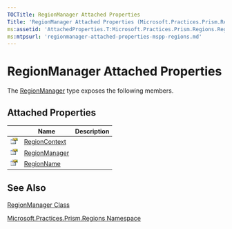 ```yaml
---
TOCTitle: RegionManager Attached Properties
Title: 'RegionManager Attached Properties (Microsoft.Practices.Prism.Regions)'
ms:assetid: 'AttachedProperties.T:Microsoft.Practices.Prism.Regions.RegionManager'
ms:mtpsurl: 'regionmanager-attached-properties-mspp-regions.md'
---
```


# RegionManager Attached Properties

The [RegionManager](https://msdn.microsoft.com/library/microsoft.practices.prism.regions.regionmanager) type exposes the following members.

## Attached Properties

||Name| Description |
|----|----|----|
| ![Public attached property](/patterns-practices/reference/images/pubproperty.gif) | [RegionContext](https://msdn.microsoft.com/library/microsoft.practices.prism.regions.regionmanager.regioncontext) |             |
| ![Public attached property](/patterns-practices/reference/images/pubproperty.gif) | [RegionManager](https://msdn.microsoft.com/library/microsoft.practices.prism.regions.regionmanager.regionmanager) |             |
| ![Public attached property](/patterns-practices/reference/images/pubproperty.gif) | [RegionName](https://msdn.microsoft.com/library/microsoft.practices.prism.regions.regionmanager.regionname)       |             |

## See Also
[RegionManager Class](https://msdn.microsoft.com/library/microsoft.practices.prism.regions.regionmanager)

[Microsoft.Practices.Prism.Regions Namespace](https://msdn.microsoft.com/library/microsoft.practices.prism.regions)